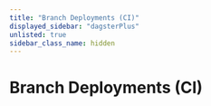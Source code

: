 ```yaml
---
title: "Branch Deployments (CI)"
displayed_sidebar: "dagsterPlus"
unlisted: true
sidebar_class_name: hidden
---
```


# Branch Deployments (CI)
